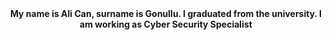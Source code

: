 <div align="center">
  <b style="text-align:center;">My name is Ali Can, surname is Gonullu. I graduated from the university. I am working as Cyber Security Specialist</b>
</div>
